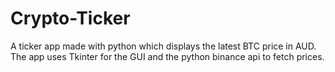 # Crypto-Ticker
A ticker app made with python which displays the latest BTC price in AUD.
The app uses Tkinter for the GUI and the python binance api to fetch prices.
